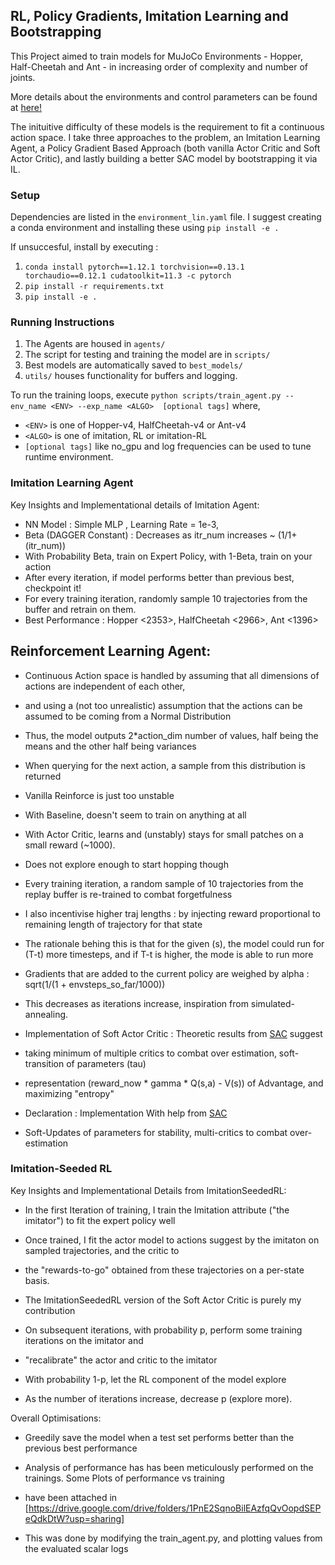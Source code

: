 ## RL, Policy Gradients, Imitation Learning and Bootstrapping

This Project aimed to train models for MuJoCo Environments - Hopper, Half-Cheetah and Ant - in increasing order of complexity and number of joints. 

More details about the environments and control parameters can be found at [here!](https://www.gymlibrary.dev/environments/mujoco/index.html)

The inituitive difficulty of these models is the requirement to fit a continuous action space. I take three approaches to the problem, an Imitation Learning Agent, a Policy Gradient Based Approach (both vanilla Actor Critic and Soft Actor Critic), and lastly building a better SAC model by bootstrapping it via IL.

### Setup

Dependencies are listed in the `environment_lin.yaml` file. I suggest creating a conda environment and installing these using `pip install -e .`

If unsuccesful, install by executing : 

1. `conda install pytorch==1.12.1 torchvision==0.13.1 torchaudio==0.12.1 cudatoolkit=11.3 -c pytorch`
2. `pip install -r requirements.txt`
3. `pip install -e .`

### Running Instructions 

1. The Agents are housed in `agents/`
2. The script for testing and training the model are in  `scripts/`
3. Best models are automatically saved to `best_models/`
4. `utils/` houses functionality for buffers and logging.

To run the training loops, execute `python scripts/train_agent.py --env_name <ENV> --exp_name <ALGO>  [optional tags]`
where,

- `<ENV>` is one of Hopper-v4, HalfCheetah-v4 or Ant-v4 
- `<ALGO>` is one of imitation, RL or imitation-RL
- `[optional tags]` like no_gpu and log frequencies can be used to tune runtime environment.


### Imitation Learning Agent
Key Insights and Implementational details of Imitation Agent:

- NN Model : Simple MLP , Learning Rate = 1e-3,
- Beta (DAGGER Constant) : Decreases as itr_num increases ~ (1/1+(itr_num))
- With Probability Beta, train on Expert Policy, with 1-Beta, train on your action
- After every iteration, if model performs better than previous best, checkpoint it!
- For every training iteration, randomly sample 10 trajectories from the buffer and retrain on them. 
- Best Performance : Hopper <2353>, HalfCheetah <2966>, Ant <1396>

## Reinforcement Learning Agent:

- Continuous Action space is handled by assuming that all dimensions of actions are independent of each other, 
- and using a (not too unrealistic) assumption that the actions can be assumed to be coming from a Normal Distribution
- Thus, the model outputs 2*action_dim number of values, half being the means and the other half being variances
- When querying for the next action, a sample from this distribution is returned

- Vanilla Reinforce is just too unstable
- With Baseline, doesn't seem to train on anything at all
- With Actor Critic, learns and (unstably) stays for small patches on a small reward (~1000).
- Does not explore enough to start hopping though
- Every training iteration, a random sample of 10 trajectories from the replay buffer is re-trained to combat forgetfulness

- I also incentivise higher traj lengths : by injecting reward proportional to remaining length of trajectory for that state
- The rationale behing this is that for the given (s), the model could run for (T-t) more timesteps, and if T-t is higher, the mode is able to run more

- Gradients that are added to the current policy are weighed by alpha :  sqrt(1/(1 + envsteps_so_far/1000))
- This decreases as iterations increase, inspiration from simulated-annealing.

- Implementation of Soft Actor Critic : Theoretic results from [SAC](https://arxiv.org/abs/1801.01290) suggest 
- taking minimum of multiple critics to combat over estimation, soft-transition of parameters (tau) 
- representation (reward_now * gamma * Q(s,a) - V(s)) of Advantage, and maximizing "entropy"
- Declaration : Implementation With help from [SAC](https://www.youtube.com/watch?v=ioidsRlf79o)
- Soft-Updates of parameters for stability, multi-critics to combat over-estimation

### Imitation-Seeded RL


Key Insights and Implementational Details from ImitationSeededRL:

- In the first Iteration of training, I train the Imitation attribute ("the imitator") to fit the expert policy well
- Once trained, I fit the actor model to actions suggest by the imitaton on sampled trajectories, and the critic to 
- the "rewards-to-go" obtained from these trajectories on a per-state basis.

- The ImitationSeededRL version of the Soft Actor Critic is purely my contribution

- On subsequent iterations, with probability p, perform some training iterations on the imitator and 
- "recalibrate" the actor and critic to the imitator
- With probability 1-p, let the RL component of the model explore
- As the number of iterations increase, decrease p (explore more).

Overall Optimisations:

- Greedily save the model when a test set performs better than the previous best performance

- Analysis of performance has has been meticulously performed on the trainings. Some Plots of performance vs training 
- have been attached in [https://drive.google.com/drive/folders/1PnE2SqnoBilEAzfqQvOopdSEPeQdkDtW?usp=sharing]
- This was done by modifying the train_agent.py, and plotting values from the evaluated scalar logs
